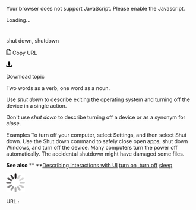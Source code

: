 Your browser does not support JavaScript. Please enable the Javascript.

Loading...

# 

shut down, shutdown

![Copy URL](shut-down-shutdown_files/Copy.png)
Copy URL

![Download](shut-down-shutdown_files/Download.png)

Download topic

Two words as a verb, one word as a noun. 

Use *shut down* to describe exiting the operating system and turning off the device in a single action. 

Don't use *shut down* to describe turning off a device or as a synonym for *close*.

Examples
To turn off your computer, select Settings, and then select Shut down.
Use the Shut down command to safely close open apps, shut down Windows, and turn off the device. 
Many computers turn the power off automatically.
The accidental shutdown might have damaged some files. 

**See also** **
**[Describing interactions with UI](https://worldready.cloudapp.net/Styleguide/Read?id=2700&topicid=26472)
[turn on, turn off](https://worldready.cloudapp.net/Styleguide/Read?id=2700&topicid=33405)
[sleep](https://worldready.cloudapp.net/Styleguide/Read?id=2700&topicid=35395)

![In progress](shut-down-shutdown_files/activity-large.gif)

URL :

